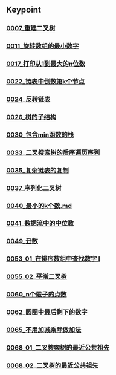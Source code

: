 ## Keypoint
### [0007_重建二叉树](0007_重建二叉树.md)
### [0011_旋转数组的最小数字](0011_旋转数组的最小数字.md)
### [0017_打印从1到最大的n位数](0017_打印从1到最大的n位数.md)
### [0022_链表中倒数第k个节点](0022_链表中倒数第k个节点.md)
### [0024_反转链表](0024_反转链表.md)
### [0026_树的子结构](0026_树的子结构.md)
### [0030_包含min函数的栈](0030_包含min函数的栈.md)
### [0033_二叉搜索树的后序遍历序列](0033_二叉搜索树的后序遍历序列.md)
### [0035_复杂链表的复制](0035_复杂链表的复制.md)
### [0037_序列化二叉树](0037_序列化二叉树.md)
### [0040_最小的k个数.md](0040_最小的k个数.md)
### [0041_数据流中的中位数](0041_数据流中的中位数.md)
### [0049_丑数](0049_丑数.md)
### [0053_01_在排序数组中查找数字 I](0053_01_在排序数组中查找数字I.md)
### [0055_02_平衡二叉树](0055_02_平衡二叉树.md)
### [0060_n个骰子的点数](0060_n个骰子的点数.md)
### [0062_圆圈中最后剩下的数字](0062_圆圈中最后剩下的数字.md)
### [0065_不用加减乘除做加法](0065_不用加减乘除做加法.md)
### [0068_01_二叉搜索树的最近公共祖先](0068_01_二叉搜索树的最近公共祖先.md)
### [0068_02_二叉树的最近公共祖先](0068_02_二叉树的最近公共祖先.md)
